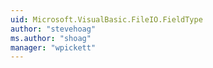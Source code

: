 ```yaml
---
uid: Microsoft.VisualBasic.FileIO.FieldType
author: "stevehoag"
ms.author: "shoag"
manager: "wpickett"
---
```

